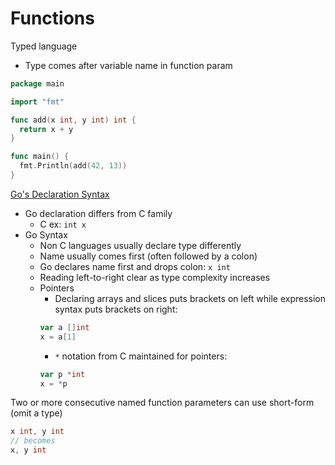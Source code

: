 # Functions

Typed language
- Type comes after variable name in function param

```go
package main

import "fmt"

func add(x int, y int) int {
  return x + y
}

func main() {
  fmt.Println(add(42, 13))
}
```

[Go's Declaration Syntax](https://go.dev/blog/declaration-syntax)
- Go declaration differs from C family
  - C ex: `int x`
- Go Syntax
  - Non C languages usually declare type differently
  - Name usually comes first (often followed by a colon)
  - Go declares name first and drops colon: `x int`
  - Reading left-to-right clear as type complexity increases
  - Pointers
    - Declaring arrays and slices puts brackets on left while expression syntax puts brackets on right:
    ```go
    var a []int
    x = a[1]
    ```
    - `*` notation from C maintained for pointers:
    ```go
    var p *int
    x = *p
    ```

Two or more consecutive named function parameters can use short-form (omit a type)

```go
x int, y int
// becomes
x, y int
```
